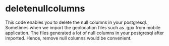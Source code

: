 # deletenullcolumns
This code enables you to delete the null columns in your postgresql. Sometimes when we import the geolocation files such as .gpx from mobile application. The files generated a lot of null columns in your postgresql after imported. Hence, remove null columns would be convenient.
